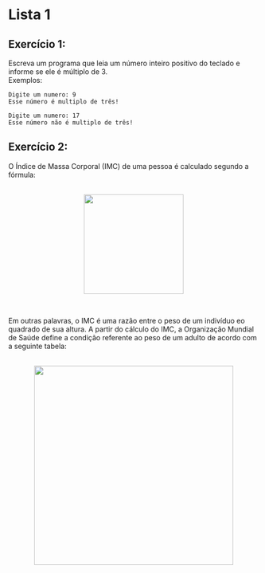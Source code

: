 # Lista 1
## Exercício 1:
Escreva um programa que leia um número inteiro positivo do teclado e informe se ele é múltiplo de 3. <br>
Exemplos:
```
Digite um numero: 9
Esse número é multiplo de três!
```
```
Digite um numero: 17
Esse número não é multiplo de três!
```

## Exercício 2:
O Índice de Massa Corporal (IMC) de uma pessoa é calculado segundo a fórmula: <br> <br>
<p align="center"><img src="https://media.discordapp.net/attachments/780042178424471583/945395749733142608/751211349627109416.png" width="200"></p> <br>

Em outras palavras, o IMC é uma razão entre o peso de um indivíduo eo quadrado de sua altura. A partir do cálculo do IMC, a Organização Mundial de Saúde define a condição referente ao peso de um adulto de acordo com a seguinte tabela: <br> <br>

<p align="center"><img src="https://media.discordapp.net/attachments/859912057163874315/945397258709508166/unknown.png" width="400"></p>

